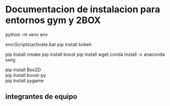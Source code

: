 # Documentacion de instalacion para entornos gym y 2BOX
python -m venv env

env\Scripts\activate.bat
pip install bokeh

pip install cmake
pip install boost
pip install wget
conda install -c anaconda swig

pip install Box2D  
pip install boost-py                          
pip install pygame   

## integrantes de equipo
